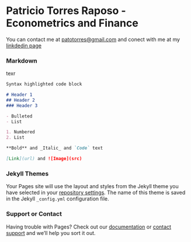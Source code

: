 # Patricio Torres Raposo - Econometrics and Finance

You can contact me at [patotorres@gmail.com](mailto:patotorres@gmail.com) and conect with me at my [linkdedin page](https://www.linkedin.com/in/ptorresraposo/) 

### Markdown

texr

```markdown
Syntax highlighted code block

# Header 1
## Header 2
### Header 3

- Bulleted
- List

1. Numbered
2. List

**Bold** and _Italic_ and `Code` text

[Link](url) and ![Image](src)
```

### Jekyll Themes

Your Pages site will use the layout and styles from the Jekyll theme you have selected in your [repository settings](https://github.com/ptorresraposo/ptorresraposo.github.io/settings). The name of this theme is saved in the Jekyll `_config.yml` configuration file.

### Support or Contact

Having trouble with Pages? Check out our [documentation](https://docs.github.com/categories/github-pages-basics/) or [contact support](https://support.github.com/contact) and we’ll help you sort it out.
